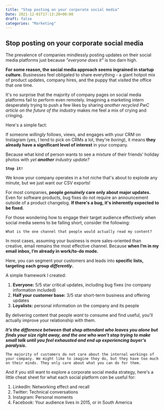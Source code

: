 ```yaml
---
title: "Stop posting on your corporate social media"
Date: 2021-12-01T17:13:20+00:00
draft: false
categories: "Marketing"
---
```

## Stop posting on your corporate social media

The prevalence of companies mindlessly posting updates on their social media platforms just because *"everyone does it"* is too darn high. 

**For some reason, the social media approach seems ingrained in startup culture.** Businesses feel obligated to share everything - a giant hotpot mix of product updates, company hires, and the puppy that visited the office that one time.

It's no surprise that the majority of company pages on social media platforms fail to perform even remotely. Imagining a marketing intern desperately trying to push a few likes by sharing *another recycled PwC article on the future of the industry* makes me feel a mix of crying and cringing. 

Here's a simple fact:

If someone *willingly* follows, views, and engages with your CRM on Instagram (yes, I tend to pick on CRMs a lot, they're *boring*), it means **they already have a significant level of interest** in your company.

Because what kind of person wants to see a mixture of their friends' holiday photos with *yet **another** industry update?* 

**`Stop it!`**

We know your company operates in a hot niche that's about to explode any minute, but we just want our CSV exports!

For most companies, **people *genuinely* care only about major updates.** Even for software products, bug fixes do not require an announcement outside of a product changelog. **If there's a bug, it's inherently expected to be fixed.**

For those wondering how to engage their target audience effectively when social media seems to be falling short, consider the following:

`What is the one channel that people would actually read my content?`

In most cases, assuming your business is more sales-oriented than creative, email remains the most effective channel. Because **when I’m in my email inbox, I’m already in work/to-do mode.** 

Here, you can segment your customers and leads into **specific lists, targeting each group *differently*.**

A simple framework I created:

1. **Everyone:** 5/5 star critical updates, including bug fixes (no company information included)
2. **Half your customer base:** 3/5 star short-term business and offering updates
3. **Loyalists:** personal information on the company and its people

By delivering content that people *want* to consume and find useful, you'll actually improve your relationship with them.

***It’s the difference between that shop attendant who leaves you alone but finds your size right away, and the one who won't stop trying to make small talk until you feel exhausted and end up experiencing buyer's paralysis.***

`The majority of customers do not care about the internal workings of your company. We might like to imagine they do, but they have too much on their minds. They only care about what you can do for them.`

And if you still want to explore a corporate social media strategy, here's a little cheat sheet for what each social platform *can* be useful for:

1. LinkedIn: Networking effect and recall
2. Twitter: Technical conversations
3. Instagram: Personal moments
4. Facebook: Your audience lives in 2015, or in South America